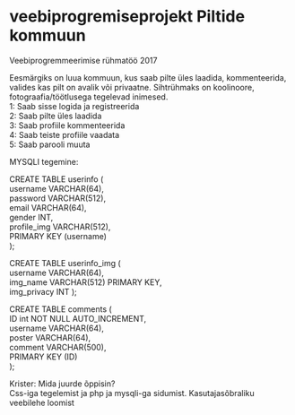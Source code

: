 # veebiprogremiseprojekt Piltide kommuun
Veebiprogremmeerimise rühmatöö 2017

Eesmärgiks on luua kommuun, kus saab pilte üles laadida, kommenteerida, valides kas pilt on avalik või privaatne. 
Sihtrühmaks on koolinoore, fotograafia/töötlusega tegelevad inimesed.  
1: Saab sisse logida ja registreerida  
2: Saab pilte üles laadida  
3: Saab profiile kommenteerida  
4: Saab teiste profiile vaadata  
5: Saab parooli muuta  

MYSQLI tegemine:  

CREATE TABLE userinfo (  
username VARCHAR(64),  
password VARCHAR(512),  
email VARCHAR(64),  
gender INT,  
profile_img VARCHAR(512),  
PRIMARY KEY (username)  
);  
  
CREATE TABLE userinfo_img (  
username VARCHAR(64),  
img_name VARCHAR(512) PRIMARY KEY,  
img_privacy INT );  
  
CREATE TABLE comments (  
ID int NOT NULL AUTO_INCREMENT,  
username VARCHAR(64),  
poster VARCHAR(64),  
comment VARCHAR(500),  
PRIMARY KEY (ID)  
);  

Krister: Mida juurde õppisin?  
Css-iga tegelemist ja php ja mysqli-ga sidumist. Kasutajasõbraliku veebilehe loomist
